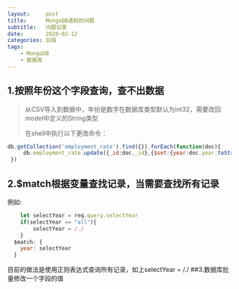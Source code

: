 ```yaml
---
layout:     post
title:      MongoDB遇到的问题
subtitle:   问题记录
date:       2020-02-12
categories:	后端
tags:
    - MongoDB
    - 数据库
---
```


## 1.按照年份这个字段查询，查不出数据

>从CSV导入到数据中，年份是数字在数据库类型默认为int32，需要改回model中定义的String类型
>
>在shell中执行以下更改命令：

```js
db.getCollection('employment_rate').find({}).forEach(function(doc){
     db.employment_rate.update({_id:doc._id},{$set:{year:doc.year.toString()}});
 })
```

## 2.$match根据变量查找记录，当需要查找所有记录

例如:
```js
	let selectYear = req.query.selectYear
	if(selectYear == "all"){
		selectYear = /./	
	}
  $match: {
  	year: selectYear
  }
```
目前的做法是使用正则表达式查询所有记录，如上selectYear = /./
##3.数据库批量修改一个字段的值